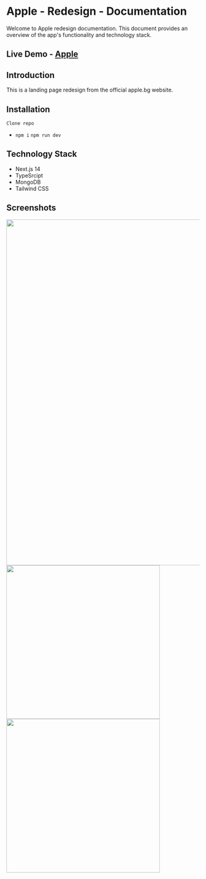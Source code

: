 # Apple - Redesign - Documentation
Welcome to Apple redesign documentation. This document provides an overview of the app's functionality and technology stack.

## Live Demo - [Apple](https://apple-redesign-theta.vercel.app/)


## Introduction

This is a landing page redesign from the official apple.bg website. 


## Installation

`Clone repo`

  - `npm i` `npm run dev`

## Technology Stack

- Next.js 14
- TypeSrcipt
- MongoDB
- Tailwind CSS

## Screenshots
<img src="public/apple-redesign-theta.vercel.app_ (3).png" width="900">
<img src="public/apple-redesign-theta.vercel.app_ (1).png" width="400">
<img src="public/apple-redesign-theta.vercel.app_ (2).png" width="400">


